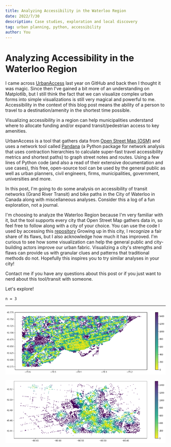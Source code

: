 ```yaml
---
title: Analyzing Accessibility in the Waterloo Region
date: 2022/7/30
description: Case studies, exploration and local discovery
tag: urban planning, python, accessibility
author: You
---
```


# Analyzing Accessibility in the Waterloo Region

I came across [UrbanAccess](https://github.com/UDST/urbanaccess) last year on GitHub and back then I thought it was magic. Since then I've gained a bit more of an understanding on Matplotlib, but I still think the fact that we can visualize complex urban forms into simple visualizations is still very magical and powerful to me. Accessibility in the context of this blog post means the ability of a person to travel to a destination/amenity in the shortest time possible. 

Visualizing accessibility in a region can help municipalities understand where to allocate funding and/or expand transit/pedestrian access to key amenities. 

UrbanAccess is a tool that gathers data from [Open Street Map (OSM)](https://www.openstreetmap.org/#map=2/63.3/-109.3) and uses a network tool called [Pandana](http://udst.github.io/pandana/) (a Python package for network analysis that uses contraction hierarchies to calculate super-fast travel accessibility metrics and shortest paths) to graph street notes and routes. Using a few lines of Python code (and also a read of their extensive documentation and use cases), this free, open-source tool can be used by the general public as well as urban planners, civil engineers, firms, municipalities, government, universities and more. 

In this post, I'm going to do some analysis on accessibility of transit networks (Grand River Transit) and bike paths in the City of Waterloo in Canada along with miscellaneous analyses. Consider this a log of a fun exploration, not a journal. 

I'm choosing to analyze the Waterloo Region because I'm very familiar with it, but the tool supports every city that Open Street Map gathers data in, so feel free to follow along with a city of your choice. You can use the code I used by accessing this [repository]() Growing up in this city, I recognize a fair share of its flaws, but I also acknowledge how much it has improved. I'm curious to see how some visualization can help the general public and city-building actors improve our urban fabric. Visualizing a city's strengths and flaws can provide us with granular clues and patterns that traditional methods do not. Hopefully this inspires you to try similar analyses in your city!

Contact me if you have any questions about this post or if you just want to nerd about this tool/transit with someone.

Let's explore!

```
n = 3
```

---

![restaurant-toronto](./../../public/images/restaurant-toronto.png)

![restaurant-waterloo](./../../public/images/restaurant-waterloo.png)